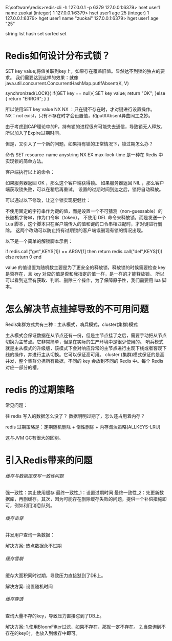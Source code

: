 E:\software\redis>redis-cli -h 127.0.0.1 -p 6379
127.0.0.1:6379> hset user1 name zuokai
(integer) 1
127.0.0.1:6379> hset user1 age 25
(integer) 1
127.0.0.1:6379> hget user1 name
"zuokai"
127.0.0.1:6379> hget user1 age
"25"



string
list
hash
set
sorted set



# Redis如何设计分布式锁？
SET key value;将值关联到key上，如果存在覆盖旧值。显然达不到锁的独占的要求。
我们需要达到这样的效果：就像java.util.concurrent.ConcurrentHashMap.putIfAbsent(K, V)

synchronized(LOCK){
	if(GET key == null){
		SET key value;
		return "OK";
	}else {
		return "ERROR";
	}
}

所以使用SET key value NX
NX ：只在键不存在时，才对键进行设置操作。 NX：not exist，只有不存在时才会设置值，和putIfAbsent异曲同工之妙。

由于考虑到CAP理论中的P，持有锁的进程很有可能失去通信，导致锁无人释放，所以加入了Expire过期时间。

但是，又引入了一个新的问题，如果持有锁的正常情况下，锁过期怎么办？

命令 SET resource-name anystring NX EX max-lock-time 是一种在 Redis 中实现锁的简单方法。

客户端执行以上的命令：

如果服务器返回 OK ，那么这个客户端获得锁。
如果服务器返回 NIL ，那么客户端获取锁失败，可以在稍后再重试。
设置的过期时间到达之后，锁将自动释放。

可以通过以下修改，让这个锁实现更健壮：

不使用固定的字符串作为键的值，而是设置一个不可猜测（non-guessable）的长随机字符串，作为口令串（token）。
不使用 DEL 命令来释放锁，而是发送一个 Lua 脚本，这个脚本只在客户端传入的值和键的口令串相匹配时，才对键进行删除。
这两个改动可以防止持有过期锁的客户端误删现有锁的情况出现。

以下是一个简单的解锁脚本示例：

if redis.call("get",KEYS[1]) == ARGV[1]
then
    return redis.call("del",KEYS[1])
else
    return 0
end

value 的值设置为随机数主要是为了更安全的释放锁，释放锁的时候需要检查 key 是否存在，且 key 对应的值是否和我指定的值一样，是一样的才能释放锁。
所以可以看到这里有获取、判断、删除三个操作，为了保障原子性，我们需要用 lua 脚本。

# 怎么解决节点挂掉导致的不可用问题

Redis集群方式共有三种：主从模式，哨兵模式，cluster(集群)模式

主从模式会保证数据在从节点还有一份，但是主节点挂了之后，需要手动把从节点切换为主节点。它非常简单，但是在实际的生产环境中是很少使用的。
哨兵模式就是主从模式的升级版，该模式下会对响应异常的主节点进行主观下线或者客观下线的操作，并进行主从切换。它可以保证高可用。
cluster (集群)模式保证的是高并发，整个集群分担所有数据，不同的 key 会放到不同的 Redis 中。每个 Redis 对应一部分的槽。



# redis 的过期策略

常见问题：

往 redis 写入的数据怎么没了？
数据明明过期了，怎么还占用着内存？

redis 过期策略是：定期随机删除 + 惰性删除 + 内存淘汰策略(ALLKEYS-LRU)

这与JVM GC有很大的区别。

# 引入Redis带来的问题

###### 缓存与数据库双写一致性问题

强一致性：禁止使用缓存
最终一致性_1：设置过期时间
最终一致性_2：先更新数据库，再删缓存。其次，因为可能存在删除缓存失败的问题，提供一个补偿措施即可，例如利用消息队列。

###### 缓存击穿

并发用户查询一条数据：

解决方案:
热点数据永不过期

###### 缓存雪崩

缓存大面积同时过期，导致压力直接怼到了DB上。

解决方案:
设置随机时间

###### 缓存穿透

查询大量不存的key，导致压力直接怼到了DB上。

解决方案:
1.使用BloomFilter过滤，如果不存在，那就一定不存在。
2.当查询到不存在的key时，也放入到缓存中即可。















